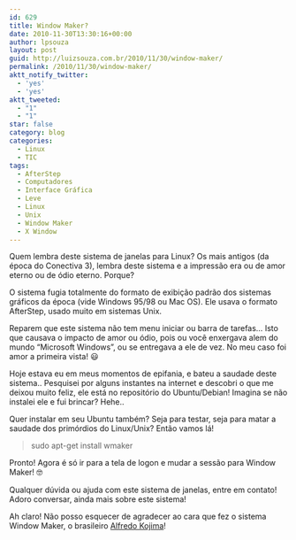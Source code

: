```yaml
---
id: 629
title: Window Maker?
date: 2010-11-30T13:30:16+00:00
author: lpsouza
layout: post
guid: http://luizsouza.com.br/2010/11/30/window-maker/
permalink: /2010/11/30/window-maker/
aktt_notify_twitter:
  - 'yes'
  - 'yes'
aktt_tweeted:
  - "1"
  - "1"
star: false
category: blog
categories:
  - Linux
  - TIC
tags:
  - AfterStep
  - Computadores
  - Interface Gráfica
  - Leve
  - Linux
  - Unix
  - Window Maker
  - X Window
---
```

Quem lembra deste sistema de janelas para Linux? Os mais antigos (da época do Conectiva 3), lembra deste sistema e a impressão era ou de amor eterno ou de ódio eterno. Porque?

O sistema fugia totalmente do formato de exibição padrão dos sistemas gráficos da época (vide Windows 95/98 ou Mac OS). Ele usava o formato AfterStep, usado muito em sistemas Unix.

Reparem que este sistema não tem menu iniciar ou barra de tarefas… Isto que causava o impacto de amor ou ódio, pois ou você enxergava alem do mundo “Microsoft Windows”, ou se entregava a ele de vez. No meu caso foi amor a primeira vista! 😃

Hoje estava eu em meus momentos de epifania, e bateu a saudade deste sistema.. Pesquisei por alguns instantes na internet e descobri o que me deixou muito feliz, ele está no repositório do Ubuntu/Debian! Imagina se não instalei ele e fui brincar? Hehe..

Quer instalar em seu Ubuntu também? Seja para testar, seja para matar a saudade dos primórdios do Linux/Unix? Então vamos lá!

> sudo apt-get install wmaker

Pronto! Agora é só ir para a tela de logon e mudar a sessão para Window Maker! 🤓

Qualquer dúvida ou ajuda com este sistema de janelas, entre em contato! Adoro conversar, ainda mais sobre este sistema!

Ah claro! Não posso esquecer de agradecer ao cara que fez o sistema Window Maker, o brasileiro [Alfredo Kojima](http://pt.wikipedia.org/wiki/Alfredo_Kojima)!
